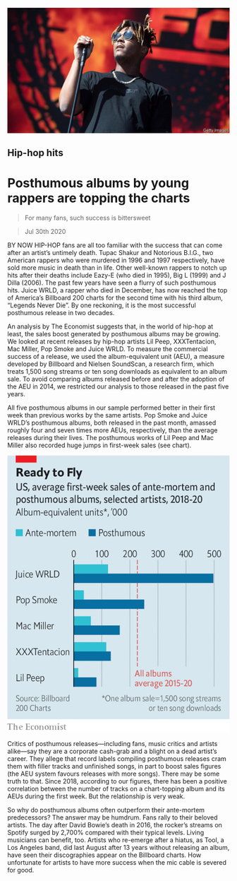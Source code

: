 ![](./images/20200801_USP501.jpg)

## Hip-hop hits

# Posthumous albums by young rappers are topping the charts

> For many fans, such success is bittersweet

> Jul 30th 2020

BY NOW HIP-HOP fans are all too familiar with the success that can come after an artist’s untimely death. Tupac Shakur and Notorious B.I.G., two American rappers who were murdered in 1996 and 1997 respectively, have sold more music in death than in life. Other well-known rappers to notch up hits after their deaths include Eazy-E (who died in 1995), Big L (1999) and J Dilla (2006). The past few years have seen a flurry of such posthumous hits. Juice WRLD, a rapper who died in December, has now reached the top of America’s Billboard 200 charts for the second time with his third album, “Legends Never Die”. By one reckoning, it is the most successful posthumous release in two decades.

An analysis by The Economist suggests that, in the world of hip-hop at least, the sales boost generated by posthumous albums may be growing. We looked at recent releases by hip-hop artists Lil Peep, XXXTentacion, Mac Miller, Pop Smoke and Juice WRLD. To measure the commercial success of a release, we used the album-equivalent unit (AEU), a measure developed by Billboard and Nielsen SoundScan, a research firm, which treats 1,500 song streams or ten song downloads as equivalent to an album sale. To avoid comparing albums released before and after the adoption of the AEU in 2014, we restricted our analysis to those released in the past five years.

All five posthumous albums in our sample performed better in their first week than previous works by the same artists. Pop Smoke and Juice WRLD’s posthumous albums, both released in the past month, amassed roughly four and seven times more AEUs, respectively, than the average releases during their lives. The posthumous works of Lil Peep and Mac Miller also recorded huge jumps in first-week sales (see chart).

![](./images/20200801_USC523.png)

Critics of posthumous releases—including fans, music critics and artists alike—say they are a corporate cash-grab and a blight on a dead artist’s career. They allege that record labels compiling posthumous releases cram them with filler tracks and unfinished songs, in part to boost sales figures (the AEU system favours releases with more songs). There may be some truth to that. Since 2018, according to our figures, there has been a positive correlation between the number of tracks on a chart-topping album and its AEUs during the first week. But the relationship is very weak.

So why do posthumous albums often outperform their ante-mortem predecessors? The answer may be humdrum. Fans rally to their beloved artists. The day after David Bowie’s death in 2016, the rocker’s streams on Spotify surged by 2,700% compared with their typical levels. Living musicians can benefit, too. Artists who re-emerge after a hiatus, as Tool, a Los Angeles band, did last August after 13 years without releasing an album, have seen their discographies appear on the Billboard charts. How unfortunate for artists to have more success when the mic cable is severed for good.